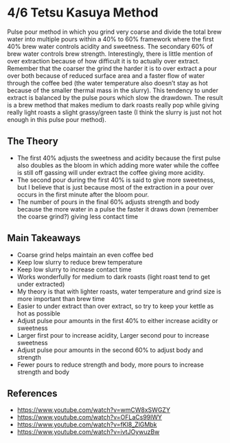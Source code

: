 # 4/6 Tetsu Kasuya Method
Pulse pour method in which you grind very coarse and divide the total brew water into multiple pours within a 40% to 60% framework where the first 40% brew water controls acidity and sweetness. The secondary 60% of brew water controls brew strength. Interestingly, there is little mention of over extraction because of how difficult it is to actually over extract. Remember that the coarser the grind the harder it is to over extract a pour over both because of reduced surface area and a faster flow of water through the coffee bed (the water temperature also doesn’t stay as hot because of the smaller thermal mass in the slurry). This tendency to under extract is balanced by the pulse pours which slow the drawdown. The result is a brew method that makes medium to dark roasts really pop while giving really light roasts a slight grassy/green taste (I think the slurry is just not hot enough in this pulse pour method).

## The Theory
* The first 40% adjusts the sweetness and acidity because the first pulse also doubles as the bloom in which adding more water while the coffee is still off gassing will under extract the coffee giving more acidity.
* The second pour during the first 40% is said to give more sweetness, but I believe that is just because most of the extraction in a pour over occurs in the first minute after the bloom pour.
* The number of pours in the final 60% adjusts strength and body because the more water in a pulse the faster it draws down (remember the coarse grind?) giving less contact time

## Main Takeaways
* Coarse grind helps maintain an even coffee bed
* Keep low slurry to reduce brew temperature
* Keep low slurry to increase contact time
* Works wonderfully for medium to dark roasts (light roast tend to get under extracted)
* My theory is that with lighter roasts, water temperature and grind size is more important than brew time
* Easier to under extract than over extract, so try to keep your kettle as hot as possible
* Adjust pulse pour amounts in the first 40% to either increase acidity or sweetness
 * Larger first pour to increase acidity, Larger second pour to increase sweetness
* Adjust pulse pour amounts in the second 60% to adjust body and strength
 * Fewer pours to reduce strength and body, more pours to increase strength and body

## References
* https://www.youtube.com/watch?v=wmCW8xSWGZY
* https://www.youtube.com/watch?v=OFLaCs99lWY
* https://www.youtube.com/watch?v=fKl8_ZlGMbk
* https://www.youtube.com/watch?v=ivtJOywuzBw
